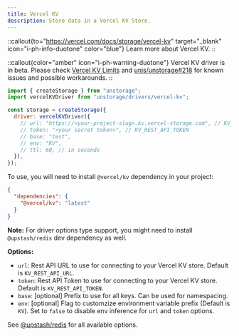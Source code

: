 ```yaml
---
title: Vercel KV
description: Store data in a Vercel KV Store.
---
```


::callout{to="https://vercel.com/docs/storage/vercel-kv" target="_blank" icon="i-ph-info-duotone" color="blue"}
Learn more about Vercel KV.
::

::callout{color="amber" icon="i-ph-warning-duotone"}
Vercel KV driver is in beta. Please check [Vercel KV Limits](https://vercel.com/docs/storage/vercel-kv/limits) and [unjs/unstorage#218](https://github.com/unjs/unstorage/issues/218) for known issues and possible workarounds.
::

```js
import { createStorage } from "unstorage";
import vercelKVDriver from "unstorage/drivers/vercel-kv";

const storage = createStorage({
  driver: vercelKVDriver({
    // url: "https://<your-project-slug>.kv.vercel-storage.com", // KV_REST_API_URL
    // token: "<your secret token>", // KV_REST_API_TOKEN
    // base: "test",
    // env: "KV",
    // ttl: 60, // in seconds
  }),
});
```

To use, you will need to install `@vercel/kv` dependency in your project:

```json
{
  "dependencies": {
    "@vercel/kv": "latest"
  }
}
```

**Note:** For driver options type support, you might need to install `@upstash/redis` dev dependency as well.

**Options:**

- `url`: Rest API URL to use for connecting to your Vercel KV store. Default is `KV_REST_API_URL`.
- `token`: Rest API Token to use for connecting to your Vercel KV store. Default is `KV_REST_API_TOKEN`.
- `base`: [optional] Prefix to use for all keys. Can be used for namespacing.
- `env`: [optional] Flag to customzize environment variable prefix (Default is `KV`). Set to `false` to disable env inference for `url` and `token` options.

See [@upstash/redis](https://docs.upstash.com/redis/sdks/javascriptsdk/advanced) for all available options.
